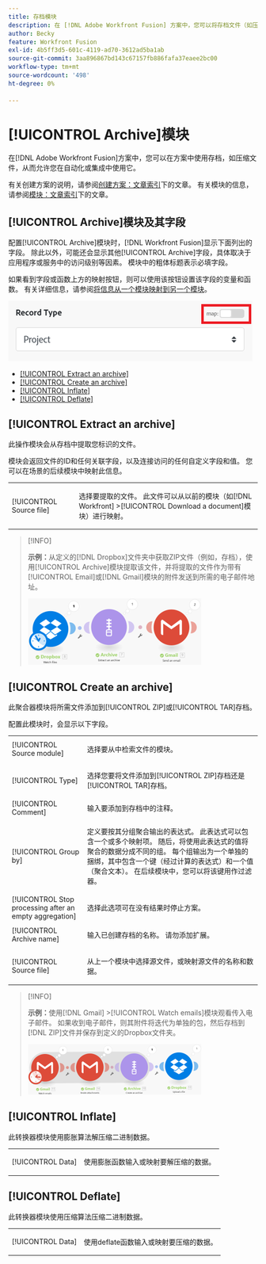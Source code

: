 ```yaml
---
title: 存档模块
description: 在 [!DNL Adobe Workfront Fusion] 方案中，您可以将存档文件（如压缩文件）连接到多个第三方应用程序和服务。 例如，您可以配置一个方案，该方案
author: Becky
feature: Workfront Fusion
exl-id: 4b5ff3d5-601c-4119-ad70-3612ad5ba1ab
source-git-commit: 3aa896867bd143c67157fb886fafa37eaee2bc00
workflow-type: tm+mt
source-wordcount: '498'
ht-degree: 0%

---
```


# [!UICONTROL Archive]模块

在[!DNL Adobe Workfront Fusion]方案中，您可以在方案中使用存档，如压缩文件，从而允许您在自动化或集成中使用它。

有关创建方案的说明，请参阅[创建方案：文章索引](/help/workfront-fusion/create-scenarios/create-scenarios-toc.md)下的文章。 有关模块的信息，请参阅[模块：文章索引](/help/workfront-fusion/references/modules/modules-toc.md)下的文章。

## [!UICONTROL Archive]模块及其字段

配置[!UICONTROL Archive]模块时，[!DNL Workfront Fusion]显示下面列出的字段。 除此以外，可能还会显示其他[!UICONTROL Archive]字段，具体取决于应用程序或服务中的访问级别等因素。 模块中的粗体标题表示必填字段。

如果看到字段或函数上方的映射按钮，则可以使用该按钮设置该字段的变量和函数。 有关详细信息，请参阅[将信息从一个模块映射到另一个模块](/help/workfront-fusion/create-scenarios/map-data/map-data-from-one-to-another.md)。

![映射切换](/help/workfront-fusion/references/apps-and-modules/assets/map-toggle-350x74.png)

* [[!UICONTROL Extract an archive]](#extract-an-archive)
* [[!UICONTROL Create an archive]](#create-an-archive)
* [[!UICONTROL Inflate]](#inflate)
* [[!UICONTROL Deflate]](#deflate)

## [!UICONTROL Extract an archive]

此操作模块会从存档中提取您标识的文件。

模块会返回文件的ID和任何关联字段，以及连接访问的任何自定义字段和值。 您可以在场景的后续模块中映射此信息。

<table style="table-layout:auto">
 <col> 
 <col> 
 <tbody> 
  <tr> 
   <td>[!UICONTROL Source file]</td> 
   <td> <p> 选择要提取的文件。 此文件可以从以前的模块（如[!DNL Workfront] &gt;[!UICONTROL Download a document]模块）进行映射。</p>  </td> 
  </tr> 
 </tbody> 
</table>

>[!INFO]
>
>**示例：**&#x200B;从定义的[!DNL Dropbox]文件夹中获取ZIP文件（例如，存档），使用[!UICONTROL Archive]模块提取该文件，并将提取的文件作为带有[!UICONTROL Email]或[!DNL Gmail]模块的附件发送到所需的电子邮件地址。
>
>![示例Dropbox](/help/workfront-fusion/references/apps-and-modules/assets/example-dropbox-350x134.png)

## [!UICONTROL Create an archive]

此聚合器模块将所需文件添加到[!UICONTROL ZIP]或[!UICONTROL TAR]存档。

配置此模块时，会显示以下字段。

<table style="table-layout:auto"> 
 <col> 
 <col> 
 <tbody> 
  <tr> 
   <td>[!UICONTROL Source module]</td> 
   <td> <p> 选择要从中检索文件的模块。</p> </td> 
  </tr> 
  <tr> 
   <td>[!UICONTROL Type] </td> 
   <td> <p>选择您要将文件添加到[!UICONTROL ZIP]存档还是[!UICONTROL TAR]存档。</p> </td> 
  </tr> 
  <tr> 
   <td>[!UICONTROL Comment]</td> 
   <td>输入要添加到存档中的注释。</td> 
  </tr> 
  <tr> 
   <td>[!UICONTROL Group by]</td> 
   <td> <p>定义要按其分组聚合输出的表达式。 此表达式可以包含一个或多个映射项。 随后，将使用此表达式的值将聚合的数据分成不同的组。 每个组输出为一个单独的捆绑，其中包含一个键（经过计算的表达式）和一个值（聚合文本）。 在后续模块中，您可以将该键用作过滤器。</p> </td> 
  </tr> 
  <tr> 
   <td>[!UICONTROL Stop processing after an empty aggregation]</td> 
   <td>选择此选项可在没有结果时停止方案。</td> 
  </tr> 
  <tr> 
   <td>[!UICONTROL Archive name]</td> 
   <td> <p> 输入已创建存档的名称。 请勿添加扩展。</p> </td> 
  </tr> 
  <tr> 
   <td>[!UICONTROL Source file]</td> 
   <td> <p>从上一个模块中选择源文件，或映射源文件的名称和数据。</p> </td> 
  </tr> 
 </tbody> 
</table>

>[!INFO]
>
>**示例：**&#x200B;使用[!DNL Gmail] >[!UICONTROL Watch emails]模块观看传入电子邮件。 如果收到电子邮件，则其附件将迭代为单独的包，然后存档到[!DNL ZIP]文件并保存到定义的Dropbox文件夹。
>
>![示例Gmail](/help/workfront-fusion/references/apps-and-modules/assets/example-gmail-350x102.png)

## [!UICONTROL Inflate]

此转换器模块使用膨胀算法解压缩二进制数据。

<table style="table-layout:auto">
 <col> 
 <col> 
 <tbody> 
  <tr> 
   <td>[!UICONTROL Data] </td> 
   <td> <p>使用膨胀函数输入或映射要解压缩的数据。</p> </td> 
  </tr> 
 </tbody> 
</table>

## [!UICONTROL Deflate]

此转换器模块使用压缩算法压缩二进制数据。

<table style="table-layout:auto">
 <col> 
 <col> 
 <tbody> 
  <tr> 
   <td>[!UICONTROL Data] </td> 
   <td> <p>使用deflate函数输入或映射要压缩的数据。</p> </td> 
  </tr> 
 </tbody> 
</table>
